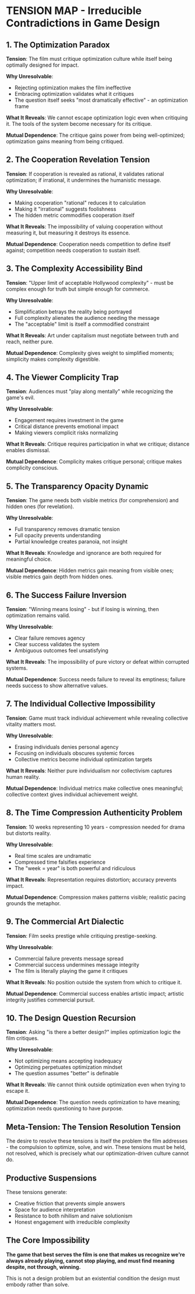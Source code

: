 # TENSION MAP - Irreducible Contradictions in Game Design

## 1. The Optimization Paradox
**Tension**: The film must critique optimization culture while itself being optimally designed for impact.

**Why Unresolvable**: 
- Rejecting optimization makes the film ineffective
- Embracing optimization validates what it critiques
- The question itself seeks "most dramatically effective" - an optimization frame

**What It Reveals**: 
We cannot escape optimization logic even when critiquing it. The tools of the system become necessary for its critique.

**Mutual Dependence**: 
The critique gains power from being well-optimized; optimization gains meaning from being critiqued.

## 2. The Cooperation Revelation Tension
**Tension**: If cooperation is revealed as rational, it validates rational optimization; if irrational, it undermines the humanistic message.

**Why Unresolvable**:
- Making cooperation "rational" reduces it to calculation
- Making it "irrational" suggests foolishness
- The hidden metric commodifies cooperation itself

**What It Reveals**:
The impossibility of valuing cooperation without measuring it, but measuring it destroys its essence.

**Mutual Dependence**:
Cooperation needs competition to define itself against; competition needs cooperation to sustain itself.

## 3. The Complexity Accessibility Bind
**Tension**: "Upper limit of acceptable Hollywood complexity" - must be complex enough for truth but simple enough for commerce.

**Why Unresolvable**:
- Simplification betrays the reality being portrayed
- Full complexity alienates the audience needing the message
- The "acceptable" limit is itself a commodified constraint

**What It Reveals**:
Art under capitalism must negotiate between truth and reach, neither pure.

**Mutual Dependence**:
Complexity gives weight to simplified moments; simplicity makes complexity digestible.

## 4. The Viewer Complicity Trap
**Tension**: Audiences must "play along mentally" while recognizing the game's evil.

**Why Unresolvable**:
- Engagement requires investment in the game
- Critical distance prevents emotional impact
- Making viewers complicit risks normalizing

**What It Reveals**:
Critique requires participation in what we critique; distance enables dismissal.

**Mutual Dependence**:
Complicity makes critique personal; critique makes complicity conscious.

## 5. The Transparency Opacity Dynamic
**Tension**: The game needs both visible metrics (for comprehension) and hidden ones (for revelation).

**Why Unresolvable**:
- Full transparency removes dramatic tension
- Full opacity prevents understanding
- Partial knowledge creates paranoia, not insight

**What It Reveals**:
Knowledge and ignorance are both required for meaningful choice.

**Mutual Dependence**:
Hidden metrics gain meaning from visible ones; visible metrics gain depth from hidden ones.

## 6. The Success Failure Inversion
**Tension**: "Winning means losing" - but if losing is winning, then optimization remains valid.

**Why Unresolvable**:
- Clear failure removes agency
- Clear success validates the system
- Ambiguous outcomes feel unsatisfying

**What It Reveals**:
The impossibility of pure victory or defeat within corrupted systems.

**Mutual Dependence**:
Success needs failure to reveal its emptiness; failure needs success to show alternative values.

## 7. The Individual Collective Impossibility
**Tension**: Game must track individual achievement while revealing collective vitality matters most.

**Why Unresolvable**:
- Erasing individuals denies personal agency
- Focusing on individuals obscures systemic forces
- Collective metrics become individual optimization targets

**What It Reveals**:
Neither pure individualism nor collectivism captures human reality.

**Mutual Dependence**:
Individual metrics make collective ones meaningful; collective context gives individual achievement weight.

## 8. The Time Compression Authenticity Problem
**Tension**: 10 weeks representing 10 years - compression needed for drama but distorts reality.

**Why Unresolvable**:
- Real time scales are undramatic
- Compressed time falsifies experience
- The "week = year" is both powerful and ridiculous

**What It Reveals**:
Representation requires distortion; accuracy prevents impact.

**Mutual Dependence**:
Compression makes patterns visible; realistic pacing grounds the metaphor.

## 9. The Commercial Art Dialectic
**Tension**: Film seeks prestige while critiquing prestige-seeking.

**Why Unresolvable**:
- Commercial failure prevents message spread
- Commercial success undermines message integrity
- The film is literally playing the game it critiques

**What It Reveals**:
No position outside the system from which to critique it.

**Mutual Dependence**:
Commercial success enables artistic impact; artistic integrity justifies commercial pursuit.

## 10. The Design Question Recursion
**Tension**: Asking "is there a better design?" implies optimization logic the film critiques.

**Why Unresolvable**:
- Not optimizing means accepting inadequacy
- Optimizing perpetuates optimization mindset
- The question assumes "better" is definable

**What It Reveals**:
We cannot think outside optimization even when trying to escape it.

**Mutual Dependence**:
The question needs optimization to have meaning; optimization needs questioning to have purpose.

## Meta-Tension: The Tension Resolution Tension

The desire to resolve these tensions is itself the problem the film addresses - the compulsion to optimize, solve, and win. These tensions must be held, not resolved, which is precisely what our optimization-driven culture cannot do.

## Productive Suspensions

These tensions generate:
- Creative friction that prevents simple answers
- Space for audience interpretation
- Resistance to both nihilism and naive solutionism
- Honest engagement with irreducible complexity

## The Core Impossibility

**The game that best serves the film is one that makes us recognize we're always already playing, cannot stop playing, and must find meaning despite, not through, winning.**

This is not a design problem but an existential condition the design must embody rather than solve.